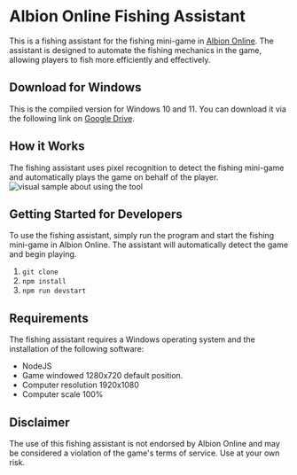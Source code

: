 # Albion Online Fishing Assistant

This is a fishing assistant for the fishing mini-game in [Albion Online](https://albiononline.com/home). The assistant is designed to automate the fishing mechanics in the game, allowing players to fish more efficiently and effectively.

## Download for Windows
This is the compiled version for Windows 10 and 11. You can download it via the following link on  [Google Drive](https://drive.google.com/file/d/1GMLUO0O32QXypwFI4Cf7umsQ8RPazxrg/view?usp=share_link).

## How it Works

The fishing assistant uses pixel recognition to detect the fishing mini-game and automatically plays the game on behalf of the player. 
![visual sample about using the tool](https://media.discordapp.net/attachments/526848348095774721/1088482321893687386/3rnvH9G.png?width=728&height=410)

## Getting Started for Developers

To use the fishing assistant, simply run the program and start the fishing mini-game in Albion Online. The assistant will automatically detect the game and begin playing.
1.	`git clone`
2.	`npm install`
3.	`npm run devstart`

## Requirements

The fishing assistant requires a Windows operating system and the installation of the following software:

-  NodeJS
- Game windowed 1280x720 default position.
- Computer resolution 1920x1080
- Computer scale 100%

## Disclaimer

The use of this fishing assistant is not endorsed by Albion Online and may be considered a violation of the game's terms of service. Use at your own risk.
